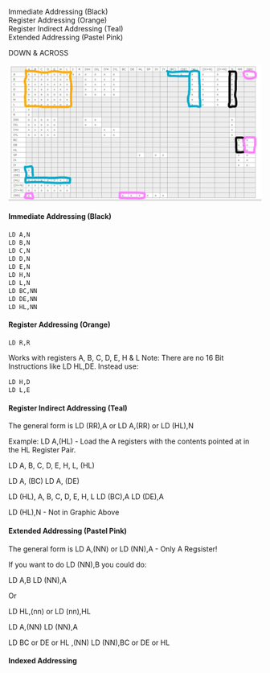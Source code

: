 
Immediate Addressing (Black)  
Register Addressing  (Orange)  
Register Indirect Addressing (Teal)  
Extended Addressing (Pastel Pink)

DOWN & ACROSS

![Image of Yaktocat](https://github.com/spectrumcomputing/ZX-Machine-Code/blob/main/Registers.jpg)

#### Immediate Addressing (Black)
```
LD A,N
LD B,N
LD C,N
LD D,N
LD E,N
LD H,N
LD L,N
LD BC,NN
LD DE,NN
LD HL,NN
```

#### Register Addressing  (Orange)
```
LD R,R
```
Works with registers A, B, C, D, E, H & L
Note: There are no 16 Bit Instructions like LD HL,DE. Instead use:
```
LD H,D
LD L,E
```
#### Register Indirect Addressing (Teal)

The general form is LD (RR),A or LD A,(RR) or LD (HL),N

Example: LD A,(HL) - Load the A registers with the contents pointed at in the HL Register Pair.

LD A, B, C, D, E, H, L, (HL) 

LD A, (BC)
LD A, (DE)

LD (HL), A, B, C, D, E, H, L 
LD (BC),A 
LD (DE),A 

LD (HL),N - Not in Graphic Above

#### Extended Addressing (Pastel Pink)

The general form is LD A,(NN) or LD (NN),A - Only A Regsister! 

If you want to do LD (NN),B you could do:

LD A,B
LD (NN),A

Or

LD HL,(nn) or LD (nn),HL

LD A,(NN)
LD (NN),A

LD BC or DE or HL ,(NN)
LD (NN),BC or DE or HL

#### Indexed Addressing
